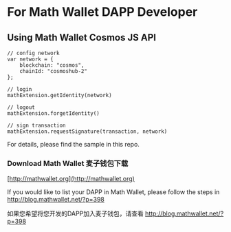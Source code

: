 # For Math Wallet DAPP Developer

## Using Math Wallet Cosmos JS API


```
// config network
var network = {
    blockchain: "cosmos",
    chainId: "cosmoshub-2"
};

// login
mathExtension.getIdentity(network)

// logout
mathExtension.forgetIdentity()

// sign transaction
mathExtension.requestSignature(transaction, network)
```

For details, please find the sample in this repo.

### Download Math Wallet 麦子钱包下载

[http://mathwallet.org](http://mathwallet.org)

If you would like to list your DAPP in Math Wallet, please follow the steps in http://blog.mathwallet.net/?p=398

如果您希望将您开发的DAPP加入麦子钱包，请查看 http://blog.mathwallet.net/?p=398


